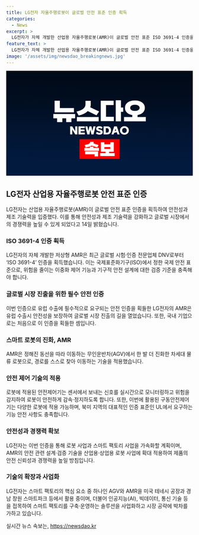 ```yaml
---
title: LG전자 자율주행로봇이 글로벌 안전 표준 인증 획득
categories:
  - News
excerpt: >
  LG전자가 자체 개발한 산업용 자율주행로봇(AMR)이 글로벌 안전 표준 ISO 3691-4 인증을 획득했다. 이는 안전 제어 및 설계에 대한 국제 인증으로, 유럽 수출을 위한 필수 요건이며, 국내 기업 중 처음으로 획득한 것이라고 밝혀졌다. 이로써 LG전자는 로봇 및 스마트 팩토리 사업을 가속화하고, 안전 신뢰성과 경쟁력을 높이는 방안을 모색 중이다. 미국과 한국에서 이미 AMR과 AGV를 활용 중이며, 인공지능, 빅데이터, 통신 기술을 활용한 스마트 팩토리 구축에도 주력하고 있다.
feature_text: >
  LG전자가 자체 개발한 산업용 자율주행로봇(AMR)이 글로벌 안전 표준 ISO 3691-4 인증을 획득했다. 이는 안전 제어 및 설계에 대한 국제 인증으로, 유럽 수출을 위한 필수 요건이며, 국내 기업 중 처음으로 획득한 것이라고 밝혀졌다. 이로써 LG전자는 로봇 및 스마트 팩토리 사업을 가속화하고, 안전 신뢰성과 경쟁력을 높이는 방안을 모색 중이다. 미국과 한국에서 이미 AMR과 AGV를 활용 중이며, 인공지능, 빅데이터, 통신 기술을 활용한 스마트 팩토리 구축에도 주력하고 있다.
image: '/assets/img/newsdao_breakingnews.jpg'
---
```


<p><img src="/assets/img/newsdao_breakingnews.jpg" alt="implanttips 속보" /></p>

<h2 data-ke-size="size26">LG전자 산업용 자율주행로봇 안전 표준 인증</h2>

<p data-ke-size="size16">LG전자는 산업용 자율주행로봇(AMR)이 글로벌 안전 표준 인증을 획득하여 안전성과 제조 기술력을 입증했다. 이를 통해 안전성과 제조 기술력을 강화하고 글로벌 시장에서의 경쟁력을 높일 수 있게 되었다고 14일 밝혔습니다.</p>

<h3><b>ISO 3691-4 인증 획득</b></h3>

<p data-ke-size="size16">LG전자의 자체 개발한 저상형 AMR은 최근 글로벌 시험·인증 전문업체 DNV로부터 ‘ISO 3691-4’ 인증을 획득했습니다. 이는 국제표준화기구(ISO)에서 정한 국제 안전 표준으로, 위험을 줄이는 이중화 제어 기능과 기구적 안전 설계에 대한 검증 기준을 충족해야 합니다.</p>

<h3><b>글로벌 시장 진출을 위한 필수 안전 인증</b></h3>

<p data-ke-size="size16">이번 인증으로 유럽 수출에 필수적으로 요구되는 안전 인증을 획들한 LG전자의 AMR은 유럽 수출시 안전성을 보장하여 글로벌 시장 진출의 길을 열었습니다. 또한, 국내 기업으로는 처음으로 이 인증을 획들한 셈입니다.</p>

<h3><b>스마트 로봇의 진화, AMR</b></h3>

<p data-ke-size="size16">AMR은 정해진 동선을 따라 이동하는 무인운반차(AGV)에서 한 발 더 진화한 차세대 물류 로봇으로, 경로를 스스로 찾아 이동하는 기술을 적용했습니다.</p>

<h3><b>안전 제어 기술의 적용</b></h3>

<p data-ke-size="size16">로봇에 적용된 안전제어기는 센서에서 보내는 신호를 실시간으로 모니터링하고 위험을 감지하여 로봇이 안전하게 감속·정지하도록 합니다. 또한, 이번에 활용된 구동안전제어기는 다양한 로봇에 적용 가능하며, 북미 지역의 대표적인 인증 표준인 UL에서 요구하는 기능 안전 사항도 충족합니다.</p>

<h3><b>안전성과 경쟁력 확보</b></h3>

<p data-ke-size="size16">LG전자는 이번 인증을 통해 로봇 사업과 스마트 팩토리 사업을 가속화할 계획이며, AMR의 안전 관련 설계·검증 기술을 산업용·상업용 로봇 사업에 확대 적용하여 제품의 안전 신뢰성과 경쟁력을 높일 방침입니다.</p>

<h3><b>기술의 확장과 사업화</b></h3>

<p data-ke-size="size16">LG전자는 스마트 팩토리의 핵심 요소 중 하나인 AGV와 AMR을 미국 테네시 공장과 경남 창원 스마트파크 등에서 활용 중이며, 더불어 인공지능(AI), 빅데이터, 통신 기술 등을 접목하여 스마트 팩토리를 구축·운영하는 솔루션을 사업화하고 시장 공략에 박차를 가하고 있습니다.</p>
실시간 뉴스 속보는, <a href="https://newsdao.kr" rel="dofollow">https://newsdao.kr</a>



